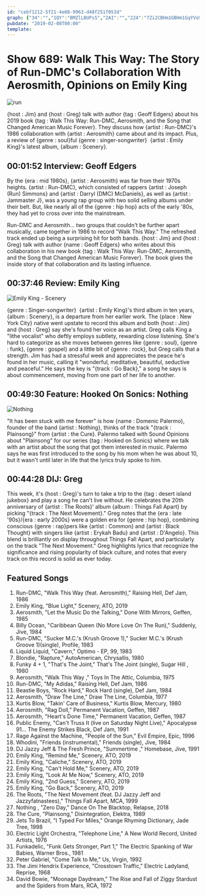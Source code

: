 ```yaml
---
id: "cebf1212-5f21-4e08-9963-d48f251f053d"
graph: {"34":"","1QY":"BMZlLBUPsS","2AI":"","224":"7Zi2CBHm1GBHm1GqYVo97Zi2CTNU6H7Zi2CcmVs0"}
pubdate: "2019-02-08T00:00"
template: 
---
```






# Show 689: Walk This Way: The Story of Run-DMC's Collaboration With Aerosmith, Opinions on Emily King

![run](https://static.soundopinions.org/images/2019/walkthisway.png)

{host : Jim} and {host : Greg} talk with author {tag : Geoff Edgers} about his 2019 book {tag : Walk This Way: Run-DMC, Aerosmith, and the Song that Changed American Music Forever}. They discuss how {artist : Run-DMC}'s 1986 collaboration with {artist : Aerosmith} came about and its impact. Plus, a review of {genre : soul}ful {genre : singer-songwriter}  {artist : Emily King}'s latest album, {album : Scenery}.



## 00:01:52 Interview: Geoff Edgers

By the {era : mid 1980s}, {artist : Aerosmith} was far from their 1970s heights. {artist : Run-DMC}, which consisted of rappers {artist : Joseph (Run) Simmons} and {artist : Darryl (DMC) McDaniels}, as well as {artist : Jammaster J}, was a young rap group with two solid selling albums under their belt. But, like nearly all of the {genre : hip hop} acts of the early '80s, they had yet to cross over into the mainstream.

Run-DMC and Aerosmith... two groups that couldn't be further apart musically, came together in 1986 to record "Walk This Way." The refreshed track ended up being a surprising hit for both bands. {host : Jim} and {host : Greg} talk with author {name : Geoff Edgers} who writes about this collaboration in his new book {tag : Walk This Way: Run-DMC, Aerosmith, and the Song that Changed American Music Forever}. The book gives the inside story of that collaboration and its lasting influence.



## 00:37:46 Review: Emily King

![Emily King - Scenery](https://static.soundopinions.org/assets/689/1QY0.jpg)

{genre : Singer-songwriter}  {artist : Emily King}'s third album in ten years, {album : Scenery}, is a departure from her earlier work. The {place : New York City} native went upstate to record this album and both {host : Jim} and {host : Greg} say she's found her voice as an artist. Greg calls King a "lithe vocalist" who deftly employs subtlety, rewarding close listening. She's hard to categorize as she moves between genres like {genre : soul}, {genre : funk}, {genre : gospel} and a little bit of {genre : rock}, but Greg calls that a strength. Jim has had a stressful week and appreciates the peace he's found in her music, calling it "wonderful, meditative, beautiful, seductive and peaceful." He says the key is "{track : Go Back}," a song he says is about commencement, moving from one part of her life to another.



## 00:49:30 Feature: Hooked On Sonics: Nothing

![Nothing](https://static.soundopinions.org/assets/689/2AI0.jpg)

"It has been stuck with me forever" is how {name : Domenic Palermo}, founder of the band {artist : Nothing}, thinks of the track "{track : Plainsong}" from {artist : the Cure}. Palermo talked with Sound Opinions about "Plainsong" for our series {tag : Hooked on Sonics} where we talk with an artist about the song that got them interested in music. Palermo says he was first introduced to the song by his mom when he was about 10, but it wasn't until later in life that the lyrics truly spoke to him.



## 00:44:28 DIJ: Greg

This week, it's {host : Greg}'s turn to take a trip to the {tag : desert island jukebox} and play a song he can't live without. He celebrates the 20th anniversary of {artist : The Roots}' album {album : Things Fall Apart} by picking "{track : The Next Movement}." Greg notes that the {era : late '90s}/{era : early 2000s} were a golden era for {genre : hip hop}, combining conscious {genre : rap}pers like {artist : Common} and {artist : Black Thought} with singers like {artist : Erykah Badu} and {artist : D'Angelo}. This blend is brilliantly on display throughout Things Fall Apart, and particularly on the track "The Next Movement." Greg highlights lyrics that recognize the significance and rising popularity of black culture, and notes that every track on this record is solid as ever today.



## Featured Songs

1. Run-DMC, "Walk This Way (feat. Aerosmith)," Raising Hell, Def Jam, 1986
2. Emily King, "Blue Light," Scenery, ATO, 2019
3. Aerosmith, "Let the Music Do the Talking," Done With Mirrors, Geffen, 1985
4. Billy Ocean, "Caribbean Queen (No More Love On The Run)," Suddenly, Jive, 1984
5. Run-DMC, "Sucker M.C.'s (Krush Groove 1)," Sucker M.C.'s (Krush Groove 1)(single), Profile, 1983
6. Liquid Liquid, "Cavern," Optimo - EP, 99, 1983
7. Blondie, "Rapture," AutoAmerican, Chrysallis, 1980
8. Funky 4 + 1, "That's The Joint," That's The Joint (single), Sugar Hill , 1980
9. Aerosmith, "Walk This Way ," Toys In The Attic, Columbia, 1975
10. Run-DMC, "My Adidas," Raising Hell, Def Jam, 1986
11. Beastie Boys, "Rock Hard," Rock Hard (single), Def Jam, 1984
12. Aerosmith, "Draw The Line," Draw The Line, Columbia, 1977
13. Kurtis Blow, "Takin' Care of Business," Kurtis Blow, Mercury, 1980
14. Aerosmith, "Rag Doll," Permanent Vacation, Geffen, 1987
15. Aerosmith, "Heart's Done Time," Permanent Vacation, Geffen, 1987
16. Public Enemy, "Can't Truss It (live on Saturday Night Live)," Apocalypse 91... The Enemy Strikes Black, Def Jam, 1991
17. Rage Against the Machine, "People of the Sun," Evil Empire, Epic, 1996
18. Whodini, "Friends (instrumental)," Friends (single), Jive, 1984
19. DJ Jazzy Jeff & The Fresh Prince, "Summertime ," Homebase, Jive, 1991
20. Emily King, "Remind Me," Scenery, ATO, 2019
21. Emily King, "Caliche," Scenery, ATO, 2019
22. Emily King, "Can't Hold Me," Scenery, ATO, 2019
23. Emily King, "Look At Me Now," Scenery, ATO, 2019
24. Emily King, "2nd Guess," Scenery, ATO, 2019
25. Emily King, "Go Back," Scenery, ATO, 2019
26. The Roots, "The Next Movement (feat. DJ Jazzy Jeff and Jazzyfatnastees)," Things Fall Apart, MCA, 1999
27. Nothing , "Zero Day," Dance On The Blacktop, Relapse, 2018
28. The Cure, "Plainsong," Disintegration, Elektra, 1989
29. Jets To Brazil, "I Typed For Miles," Orange Rhyming Dictionary, Jade Tree, 1998
30. Electric Light Orchestra, "Telephone Line," A New World Record, United Artists, 1976
31. Funkadelic, "Funk Gets Stronger, Part 1," The Electric Spanking of War Babies, Warner Bros., 1981
32. Peter Gabriel, "Come Talk to Me," Us, Virgin, 1992
33. The Jimi Hendrix Experience, "Crosstown Traffic," Electric Ladyland, Reprise, 1968
34. David Bowie, "Moonage Daydream," The Rise and Fall of Ziggy Stardust and the Spiders from Mars, RCA, 1972